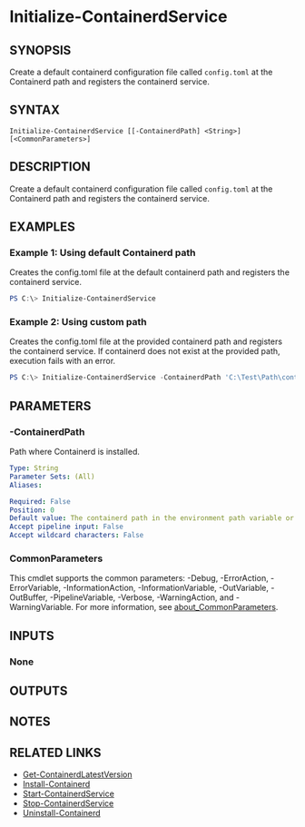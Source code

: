 ﻿---
external help file: ContainerToolsForWindows.psm1-help.xml
Module Name: ContainerToolsForWindows
online version:
schema: 2.0.0
---

# Initialize-ContainerdService

## SYNOPSIS

Create a default containerd configuration file called `config.toml` at the Containerd path and registers the containerd service.

## SYNTAX

```
Initialize-ContainerdService [[-ContainerdPath] <String>] [<CommonParameters>]
```

## DESCRIPTION

Create a default containerd configuration file called `config.toml` at the Containerd path and registers the containerd service.

## EXAMPLES

### Example 1: Using default Containerd path

Creates the config.toml file at the default containerd path and registers the containerd service.

```powershell
PS C:\> Initialize-ContainerdService
```

### Example 2: Using custom path

Creates the config.toml file at the provided containerd path and registers the containerd service. If containerd does not exist at the provided path, execution fails with an error.

```powershell
PS C:\> Initialize-ContainerdService -ContainerdPath 'C:\Test\Path\containerd'
```

## PARAMETERS

### -ContainerdPath

Path where Containerd is installed.

```yaml
Type: String
Parameter Sets: (All)
Aliases:

Required: False
Position: 0
Default value: The containerd path in the environment path variable or $Env:ProgramFiles\containerd
Accept pipeline input: False
Accept wildcard characters: False
```

### CommonParameters

This cmdlet supports the common parameters: -Debug, -ErrorAction, -ErrorVariable, -InformationAction, -InformationVariable, -OutVariable, -OutBuffer, -PipelineVariable, -Verbose, -WarningAction, and -WarningVariable. For more information, see [about_CommonParameters](http://go.microsoft.com/fwlink/?LinkID=113216).

## INPUTS

### None

## OUTPUTS

## NOTES

## RELATED LINKS

- [Get-ContainerdLatestVersion](Get-ContainerdLatestVersion.md)
- [Install-Containerd](Install-Containerd.md)
- [Start-ContainerdService](Start-ContainerdService.md)
- [Stop-ContainerdService](Stop-ContainerdService.md)
- [Uninstall-Containerd](Uninstall-Containerd.md)
